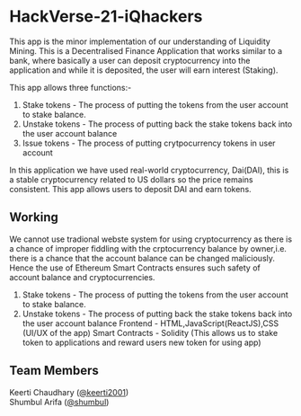 # HackVerse-21-iQhackers
This app is the minor implementation of our understanding of Liquidity Mining. This is a Decentralised Finance Application that works similar to a bank, where basically a user can deposit cryptocurrency into the application and while it is deposited, the user will earn interest (Staking).

This app allows three functions:-
1) Stake tokens - The process of putting the tokens from the user account to stake balance.
2) Unstake tokens - The process of putting back the stake tokens back into the user account balance
3) Issue tokens - The process of putting crytpocurrency tokens in user account

In this application we have used real-world cryptocurrency, Dai(DAI), this is a stable cryptocurrency related to US dollars so the price remains consistent. This app allows users to deposit DAI and earn tokens.


## Working
We cannot use tradional webste system for using cryptocurrency as there is a chance of improper fiddling with the crptocurrency balance by owner,i.e. there is a chance that the account balance can be changed maliciously. Hence the use of Ethereum Smart Contracts ensures such safety of account balance and cryptocurrencies. 
1) Stake tokens - The process of putting the tokens from the user account to stake balance.
2) Unstake tokens - The process of putting back the stake tokens back into the user account balance
Frontend - HTML,JavaScript(ReactJS),CSS (UI/UX of the app)
Smart Contracts - Solidity (This allows us to stake token to applications and reward users new token for using app)


## Team Members

Keerti Chaudhary ([@keerti2001](https://github.com/keerti2001)) <br />
Shumbul Arifa ([@shumbul](https://github.com/shumbul))
